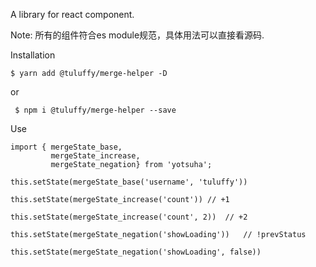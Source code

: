 A library for react component.

Note: 所有的组件符合es module规范，具体用法可以直接看源码.

Installation

    $ yarn add @tuluffy/merge-helper -D
    
or  

     $ npm i @tuluffy/merge-helper --save



Use

    import { mergeState_base, 
             mergeState_increase,
             mergeState_negation} from 'yotsuha';
    
    this.setState(mergeState_base('username', 'tuluffy'))
    
    this.setState(mergeState_increase('count')) // +1
    
    this.setState(mergeState_increase('count', 2))  // +2
    
    this.setState(mergeState_negation('showLoading'))   // !prevStatus
    
    this.setState(mergeState_negation('showLoading', false))



